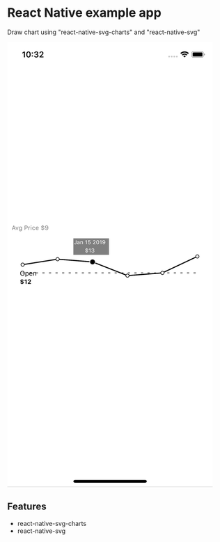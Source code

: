 # React Native example app
Draw chart using "react-native-svg-charts" and "react-native-svg"

![Screenshot](https://github.com/hung-nb/react-native-svgcharts/blob/master/Simulator%20Screen%20Shot%20-%20iPhone%20X%20-%202019-03-05%20at%2022.32.20.png)

## Features
* react-native-svg-charts
* react-native-svg
